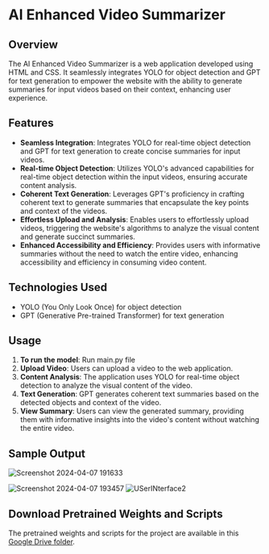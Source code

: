 # AI Enhanced Video Summarizer

## Overview

The AI Enhanced Video Summarizer is a web application developed using HTML and CSS. It seamlessly integrates YOLO for object detection and GPT for text generation to empower the website with the ability to generate summaries for input videos based on their context, enhancing user experience.

## Features

- **Seamless Integration**: Integrates YOLO for real-time object detection and GPT for text generation to create concise summaries for input videos.
- **Real-time Object Detection**: Utilizes YOLO's advanced capabilities for real-time object detection within the input videos, ensuring accurate content analysis.
- **Coherent Text Generation**: Leverages GPT's proficiency in crafting coherent text to generate summaries that encapsulate the key points and context of the videos.
- **Effortless Upload and Analysis**: Enables users to effortlessly upload videos, triggering the website's algorithms to analyze the visual content and generate succinct summaries.
- **Enhanced Accessibility and Efficiency**: Provides users with informative summaries without the need to watch the entire video, enhancing accessibility and efficiency in consuming video content.

## Technologies Used

- YOLO (You Only Look Once) for object detection
- GPT (Generative Pre-trained Transformer) for text generation

## Usage
1. **To run the model**: Run main.py file
1. **Upload Video**: Users can upload a video to the web application.
2. **Content Analysis**: The application uses YOLO for real-time object detection to analyze the visual content of the video.
3. **Text Generation**: GPT generates coherent text summaries based on the detected objects and context of the video.
4. **View Summary**: Users can view the generated summary, providing them with informative insights into the video's content without watching the entire video.

## Sample Output
![Screenshot 2024-04-07 191633](https://github.com/user-attachments/assets/3bfc0ded-c05a-4c64-8b7c-64386744702d)


![Screenshot 2024-04-07 193457](https://github.com/user-attachments/assets/4d7f38d9-91ee-429f-b6fd-25ac1be02fbd)
![USerINterface2](https://github.com/user-attachments/assets/f3e1af18-57b1-45a2-a4d7-d0ad566f1220)

## Download Pretrained Weights and Scripts

The pretrained weights and scripts for the project are available in this [Google Drive folder](https://drive.google.com/drive/folders/1Yz81Wwl5aY8y6fZiqwzlbOHgKXFrrYJ7?usp=drive_link).

